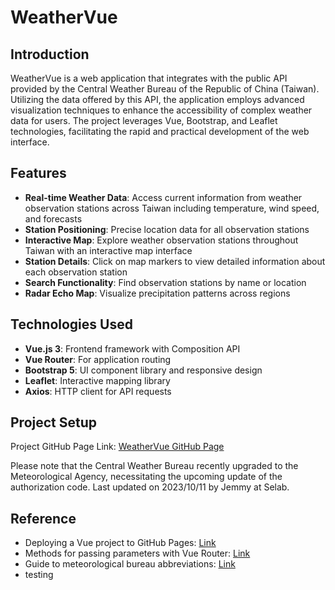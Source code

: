 # WeatherVue

## Introduction

WeatherVue is a web application that integrates with the public API provided by the Central Weather Bureau of the Republic of China (Taiwan). Utilizing the data offered by this API, the application employs advanced visualization techniques to enhance the accessibility of complex weather data for users. The project leverages Vue, Bootstrap, and Leaflet technologies, facilitating the rapid and practical development of the web interface.

## Features

- **Real-time Weather Data**: Access current information from weather observation stations across Taiwan including temperature, wind speed, and forecasts
- **Station Positioning**: Precise location data for all observation stations
- **Interactive Map**: Explore weather observation stations throughout Taiwan with an interactive map interface
- **Station Details**: Click on map markers to view detailed information about each observation station
- **Search Functionality**: Find observation stations by name or location
- **Radar Echo Map**: Visualize precipitation patterns across regions

## Technologies Used

- **Vue.js 3**: Frontend framework with Composition API
- **Vue Router**: For application routing
- **Bootstrap 5**: UI component library and responsive design
- **Leaflet**: Interactive mapping library
- **Axios**: HTTP client for API requests

## Project Setup

Project GitHub Page Link: [WeatherVue GitHub Page](https://jemmy9211.github.io/WeatherVue/)

Please note that the Central Weather Bureau recently upgraded to the Meteorological Agency, necessitating the upcoming update of the authorization code. Last updated on 2023/10/11 by Jemmy at Selab.

## Reference

- Deploying a Vue project to GitHub Pages: [Link](https://dev.to/yubo0826/vuevite-bu-shu-dao-github-pagesjian-yi-jiao-xue-1l9n)
- Methods for passing parameters with Vue Router: [Link](https://juejin.cn/post/6999913464361648159)
- Guide to meteorological bureau abbreviations: [Link](https://opendata.cwb.gov.tw/opendatadoc/MFC/D0047.pdf)
- testing